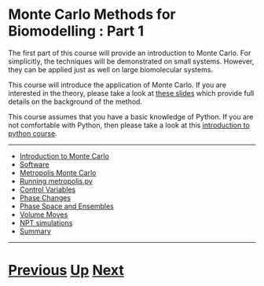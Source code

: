 
# Monte Carlo Methods for Biomodelling : Part 1

The first part of this course will provide an introduction to Monte Carlo. For simplicitly, the techniques will be demonstrated on small systems. However, they can be applied just as well on large biomolecular systems.

This course will introduce the application of Monte Carlo. If you are interested in the theory, please take a look at [these slides](https://drive.google.com/file/d/0B_KkGMZ8ACfaa2k4eVljODN3X1k/edit?usp=sharing) which provide full details on the background of the method.

This course assumes that you have a basic knowledge of Python. If you are not comfortable with Python, then please take a look at this [introduction to python course](http://chryswoods.com/beginning_python).

***

* [Introduction to Monte Carlo](intro.md)
* [Software](software.md)
* [Metropolis Monte Carlo](metropolis.md)
* [Running metropolis.py](running.md)
* [Control Variables](control.md)
* [Phase Changes](phase.md)
* [Phase Space and Ensembles](ensemble.md)
* [Volume Moves](volume.md)
* [NPT simulations](npt.md)
* [Summary](summary.md)

***

# [Previous](../README.md) [Up](../README.md) [Next](intro.md) 
